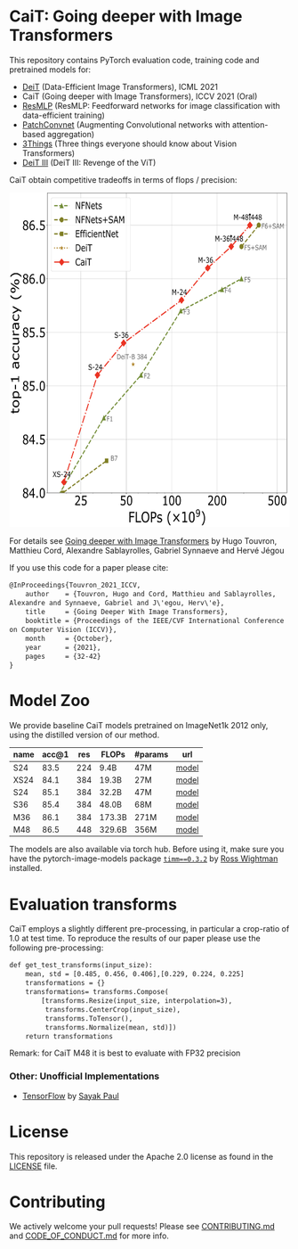 
# CaiT: Going deeper with Image Transformers 

This repository contains PyTorch evaluation code, training code and pretrained models for:
* [DeiT](README_deit.md) (Data-Efficient Image Transformers), ICML 2021
* CaiT (Going deeper with Image Transformers), ICCV 2021 (Oral)
* [ResMLP](README_resmlp.md) (ResMLP: Feedforward networks for image classification with data-efficient training) 
* [PatchConvnet](README_patchconvnet.md) (Augmenting Convolutional networks with attention-based aggregation)
* [3Things](README_3things.md) (Three things everyone should know about Vision Transformers)
* [DeiT III](README_revenge.md) (DeiT III: Revenge of the ViT)

CaiT obtain competitive tradeoffs in terms of flops / precision:

<p align="center">
  <img width="600" height="600" src=".github/cait.png">
</p>

For details see [Going deeper with Image Transformers](https://arxiv.org/abs/2103.17239) by Hugo Touvron, Matthieu Cord, Alexandre Sablayrolles, Gabriel Synnaeve and Hervé Jégou

If you use this code for a paper please cite:

```
@InProceedings{Touvron_2021_ICCV,
    author    = {Touvron, Hugo and Cord, Matthieu and Sablayrolles, Alexandre and Synnaeve, Gabriel and J\'egou, Herv\'e},
    title     = {Going Deeper With Image Transformers},
    booktitle = {Proceedings of the IEEE/CVF International Conference on Computer Vision (ICCV)},
    month     = {October},
    year      = {2021},
    pages     = {32-42}
}
```

# Model Zoo

We provide baseline CaiT models pretrained on ImageNet1k 2012 only, using the distilled version of our method.

| name | acc@1 | res | FLOPs| #params | url |
| --- | --- | --- | --- | --- | --- | 
| S24 | 83.5 | 224 |9.4B| 47M| [model](https://dl.fbaipublicfiles.com/deit/S24_224.pth) |
| XS24| 84.1 | 384 |  19.3B |27M | [model](https://dl.fbaipublicfiles.com/deit/XS24_384.pth) |
| S24 | 85.1 | 384 |  32.2B |47M | [model](https://dl.fbaipublicfiles.com/deit/S24_384.pth) |
| S36 | 85.4 | 384 | 48.0B| 68M| [model](https://dl.fbaipublicfiles.com/deit/S36_384.pth) |
| M36 | 86.1 | 384 |  173.3B| 271M | [model](https://dl.fbaipublicfiles.com/deit/M36_384.pth) |
| M48 | 86.5 | 448 |  329.6B| 356M | [model](https://dl.fbaipublicfiles.com/deit/M48_448.pth) |


The models are also available via torch hub.
Before using it, make sure you have the pytorch-image-models package [`timm==0.3.2`](https://github.com/rwightman/pytorch-image-models) by [Ross Wightman](https://github.com/rwightman) installed. 

# Evaluation transforms

CaiT employs a slightly different pre-processing, in particular a crop-ratio of 1.0 at test time. To reproduce the results of our paper please use the following pre-processing:

```
def get_test_transforms(input_size):
    mean, std = [0.485, 0.456, 0.406],[0.229, 0.224, 0.225]    
    transformations = {}
    transformations= transforms.Compose(
        [transforms.Resize(input_size, interpolation=3),
         transforms.CenterCrop(input_size),
         transforms.ToTensor(),
         transforms.Normalize(mean, std)])
    return transformations
 ```  

Remark: for CaiT M48 it is best to evaluate with FP32 precision

### Other: Unofficial Implementations

 - [TensorFlow](https://github.com/sayakpaul/cait-tf) by [Sayak Paul](https://github.com/sayakpaul)
 
# License
This repository is released under the Apache 2.0 license as found in the [LICENSE](LICENSE) file.

# Contributing
We actively welcome your pull requests! Please see [CONTRIBUTING.md](.github/CONTRIBUTING.md) and [CODE_OF_CONDUCT.md](.github/CODE_OF_CONDUCT.md) for more info.
